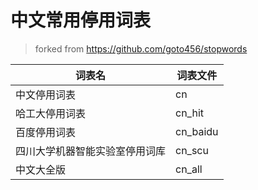 # 中文常用停用词表
> forked from https://github.com/goto456/stopwords

| 词表名                         | 词表文件  |
| ------------------------------ | --------- |
| 中文停用词表                   | cn        |
| 哈工大停用词表                 | cn\_hit   |
| 百度停用词表                   | cn\_baidu |
| 四川大学机器智能实验室停用词库 | cn\_scu   |
| 中文大全版                     | cn\_all   |
